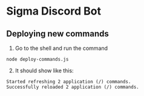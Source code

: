 # Sigma Discord Bot

## Deploying new commands
1. Go to the shell and run the command

```
node deploy-commands.js
```

2. It should show like this:
```
Started refreshing 2 application (/) commands.
Successfully reloaded 2 application (/) commands.
```